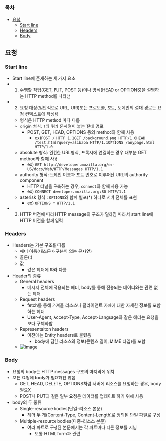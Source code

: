 ### 목차
- [요청](#요청)
  - [Start line](#start-line)
  - [Headers](#headers)
  - [Body](#body)
## 요청
### Start line
- Start line에 존재하는 세 가지 요소
- 1. 수행할 작업(GET, PUT, POST 등)이나 방식(HEAD or OPTIONS)을 설명하는 HTTP method를 나타냄
- 2. 요청 대상(일반적으로 URL, URI)또는 프로토콜, 포트, 도메인의 절대 경로는 요청 컨텍스트에 작성됨
  - 형식은 HTTP method 마다 다름
  - origin 형식: `?`와 쿼리 문자열이 붙는 절대 경로
    - POST, GET, HEAD, OPTIONS 등의 method와 함께 사용
      - ex)`POST / HTTP 1.1GET /background.png HTTP/1.0HEAD /test.html?query=alibaba HTTP/1.1OPTIONS /anypage.html HTTP/1.0`
  - absolute 형식: 완전한 URL형식, 프록시에 연결하는 경우 대부분 GET method와 함께 사용
    - ex) `GET http://developer.mozilla.org/en-US/docs/Web/HTTP/Messages HTTP/1.1` 
  - authority 형식: 도메인 이름과 포트 번호로 이루어진 URL의 authority component
    - HTTP 터널을 구축하는 경우, `connect`와 함께 사용 가능
    - ex) `CONNECT developer.mozilla.org:80 HTTP/1.1`
  - asterisk 형식 : `OPTIONS`와 함께 별포(*) 하나로 서버 전체를 표현
    - ex) `OPTIONS * HTTP/1.1`
- 3. HTTP 버전에 따라 HTTP message의 구조가 달라짐 따라서 start line에 HTTP 버전을 함께 입력

### Headers
- Headers는 기본 구조를 따름
  - 헤더 이름(대소문자 구분이 없는 문자열)
  - 콜론(:)
  - 값
    - 값은 헤더에 따라 다름
- Header의 종류
  - General headers
    - 메시지 전체에 적용되는 헤더, body를 통해 전송되는 데이터와는 관련 없는 헤더
  - Request headers
    - fetch를 통해 가져올 리소스나 클라이언트 자체에 대한 자세한 정보를 포함하는 헤더
    - User-Agent, Accept-Type, Accept-Language와 같은 헤더는 요청을 보다 구체화함 
  - Representaiton headers
    - 이전에는 Entity headers로 불렸음
      - body에 담긴 리소스의 정보(콘텐츠 길이, MIME 타입)를 포함
  - ![image](https://user-images.githubusercontent.com/102513932/194328493-b023aa4e-a4ee-4215-9fd9-8a5c753f5e1b.png)

### Body
- 요청의 body는 HTTP messages 구조의 마지막에 위치
- 모든 요청에 body가 필요하진 않음
  - GET, HEAD, DELETE, OPTIONS처럼 서버에 리소스를 요청하는 경우, body 필요X
  - POST나 PUT과 같은 일부 요청은 데이터를 업데이트 하기 위해 사용
- body의 두 종류
  - Single-resource bodies(단일-리소스 본문)
    - 헤더 두 개(Content-Type, Content-Length)로 정의된 단일 파일로 구성
  - Multiple-resource bodies(다중-리소스 본문)
    - 여러 파트로 구성된 본문에서는 각 파트마다 다른 정보를 지님
      - 보통 HTML form과 관련
